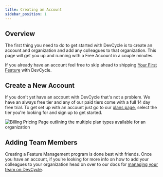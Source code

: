 ```yaml
---
title: Creating an Account
sidebar_position: 1
---
```


## Overview

The first thing you need to do to get started with DevCycle is to create an account and organization and add any colleagues to that organization. This page will get you up and running with a Free Account in a couple minutes.

If you already have an account feel free to skip ahead to shipping [Your First Feature](/docs/home/feature-management/getting-started/your-first-feature) with DevCycle.

## Create a New Account

If you don't yet have an account with DevCycle that's not a problem. We have an always free tier and any of our paid tiers come with a full 14 day free trial. To get set up with an account just go to our [plans page](https://devcycle.com/pricing/plans-and-pricing), select the tier you're looking for and sign up to get started.

![Billing Pricing Page outlining the multiple plan types available for an organization](/select-a-plan.png)

## Adding Team Members

Creating a Feature Management program is done best with friends. Once you have an account, if you're looking for more info on how to add your colleagues to your organization head on over to our docs for [managing your team on DevCycle](/docs/home/your-organization/manage-team/team-members).